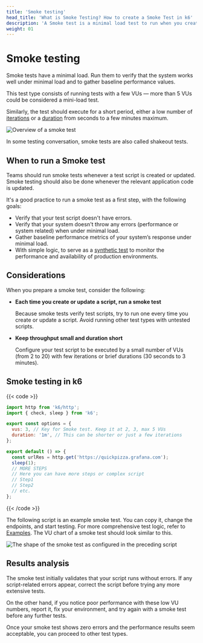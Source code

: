 ```yaml
---
title: 'Smoke testing'
head_title: 'What is Smoke Testing? How to create a Smoke Test in k6'
description: 'A Smoke test is a minimal load test to run when you create or modify a script.'
weight: 01
---
```


# Smoke testing

Smoke tests have a minimal load.
Run them to verify that the system works well under minimal load and to gather baseline performance values.

This test type consists of running tests with a few VUs — more than 5 VUs could be considered a mini-load test.

Similarly, the test should execute for a short period, either a low number of [iterations](https://grafana.com/docs/k6/<K6_VERSION>/using-k6/k6-options/reference#iterations) or a [duration](https://grafana.com/docs/k6/<K6_VERSION>/using-k6/k6-options/reference#duration) from seconds to a few minutes maximum.

![Overview of a smoke test](/media/docs/k6-oss/chart-smoke-test-overview.png)

In some testing conversation, smoke tests are also called shakeout tests.

## When to run a Smoke test

Teams should run smoke tests whenever a test script is created or updated. Smoke testing should also be done whenever the relevant application code is updated.

It's a good practice to run a smoke test as a first step, with the following goals:

- Verify that your test script doesn't have errors.
- Verify that your system doesn't throw any errors (performance or system related) when under minimal load.
- Gather baseline performance metrics of your system’s response under minimal load.
- With simple logic, to serve as a [synthetic test](https://grafana.com/docs/grafana-cloud/testing/synthetic-monitoring/create-checks/checks/k6/) to monitor the performance and availability of production environments.

## Considerations

When you prepare a smoke test, consider the following:

- **Each time you create or update a script, run a smoke test**

  Because smoke tests verify test scripts, try to run one every time you create or update a script. Avoid running other test types with untested scripts.

- **Keep throughput small and duration short**

  Configure your test script to be executed by a small number of VUs (from 2 to 20) with few iterations or brief durations (30 seconds to 3 minutes).

## Smoke testing in k6

{{< code >}}

```javascript
import http from 'k6/http';
import { check, sleep } from 'k6';

export const options = {
  vus: 3, // Key for Smoke test. Keep it at 2, 3, max 5 VUs
  duration: '1m', // This can be shorter or just a few iterations
};

export default () => {
  const urlRes = http.get('https://quickpizza.grafana.com');
  sleep(1);
  // MORE STEPS
  // Here you can have more steps or complex script
  // Step1
  // Step2
  // etc.
};
```

{{< /code >}}

The following script is an example smoke test. You can copy it, change the endpoints, and start testing. For more comprehensive test logic, refer to [Examples](https://grafana.com/docs/k6/<K6_VERSION>/examples).
The VU chart of a smoke test should look similar to this.

![The shape of the smoke test as configured in the preceding script](/media/docs/k6-oss/chart-smoke-test-k6-script-example.png)

## Results analysis

The smoke test initially validates that your script runs without errors. If any script-related errors appear, correct the script before trying any more extensive tests.

On the other hand, if you notice poor performance with these low VU numbers, report it, fix your environment, and try again with a smoke test before any further tests.

Once your smoke test shows zero errors and the performance results seem acceptable, you can proceed to other test types.
